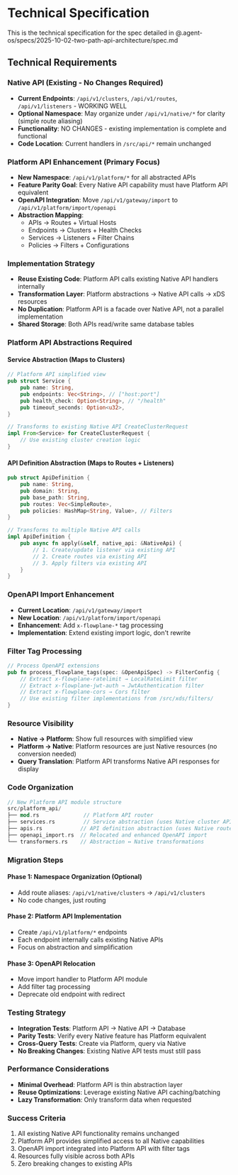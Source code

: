 # Technical Specification

This is the technical specification for the spec detailed in @.agent-os/specs/2025-10-02-two-path-api-architecture/spec.md

## Technical Requirements

### Native API (Existing - No Changes Required)
- **Current Endpoints**: `/api/v1/clusters`, `/api/v1/routes`, `/api/v1/listeners` - WORKING WELL
- **Optional Namespace**: May organize under `/api/v1/native/*` for clarity (simple route aliasing)
- **Functionality**: NO CHANGES - existing implementation is complete and functional
- **Code Location**: Current handlers in `/src/api/*` remain unchanged

### Platform API Enhancement (Primary Focus)
- **New Namespace**: `/api/v1/platform/*` for all abstracted APIs
- **Feature Parity Goal**: Every Native API capability must have Platform API equivalent
- **OpenAPI Integration**: Move `/api/v1/gateway/import` to `/api/v1/platform/import/openapi`
- **Abstraction Mapping**:
  - APIs → Routes + Virtual Hosts
  - Endpoints → Clusters + Health Checks
  - Services → Listeners + Filter Chains
  - Policies → Filters + Configurations

### Implementation Strategy
- **Reuse Existing Code**: Platform API calls existing Native API handlers internally
- **Transformation Layer**: Platform abstractions → Native API calls → xDS resources
- **No Duplication**: Platform API is a facade over Native API, not a parallel implementation
- **Shared Storage**: Both APIs read/write same database tables

### Platform API Abstractions Required

#### Service Abstraction (Maps to Clusters)
```rust
// Platform API simplified view
pub struct Service {
    pub name: String,
    pub endpoints: Vec<String>, // ["host:port"]
    pub health_check: Option<String>, // "/health"
    pub timeout_seconds: Option<u32>,
}

// Transforms to existing Native API CreateClusterRequest
impl From<Service> for CreateClusterRequest {
    // Use existing cluster creation logic
}
```

#### API Definition Abstraction (Maps to Routes + Listeners)
```rust
pub struct ApiDefinition {
    pub name: String,
    pub domain: String,
    pub base_path: String,
    pub routes: Vec<SimpleRoute>,
    pub policies: HashMap<String, Value>, // Filters
}

// Transforms to multiple Native API calls
impl ApiDefinition {
    pub async fn apply(&self, native_api: &NativeApi) {
        // 1. Create/update listener via existing API
        // 2. Create routes via existing API
        // 3. Apply filters via existing API
    }
}
```

### OpenAPI Import Enhancement
- **Current Location**: `/api/v1/gateway/import`
- **New Location**: `/api/v1/platform/import/openapi`
- **Enhancement**: Add `x-flowplane-*` tag processing
- **Implementation**: Extend existing import logic, don't rewrite

### Filter Tag Processing
```rust
// Process OpenAPI extensions
pub fn process_flowplane_tags(spec: &OpenApiSpec) -> FilterConfig {
    // Extract x-flowplane-ratelimit → LocalRateLimit filter
    // Extract x-flowplane-jwt-auth → JwtAuthentication filter
    // Extract x-flowplane-cors → Cors filter
    // Use existing filter implementations from /src/xds/filters/
}
```

### Resource Visibility
- **Native → Platform**: Show full resources with simplified view
- **Platform → Native**: Platform resources are just Native resources (no conversion needed)
- **Query Translation**: Platform API transforms Native API responses for display

### Code Organization
```rust
// New Platform API module structure
src/platform_api/
├── mod.rs              // Platform API router
├── services.rs         // Service abstraction (uses Native cluster API)
├── apis.rs            // API definition abstraction (uses Native route/listener APIs)
├── openapi_import.rs  // Relocated and enhanced OpenAPI import
└── transformers.rs    // Abstraction ↔ Native transformations
```

### Migration Steps

#### Phase 1: Namespace Organization (Optional)
- Add route aliases: `/api/v1/native/clusters` → `/api/v1/clusters`
- No code changes, just routing

#### Phase 2: Platform API Implementation
- Create `/api/v1/platform/*` endpoints
- Each endpoint internally calls existing Native APIs
- Focus on abstraction and simplification

#### Phase 3: OpenAPI Relocation
- Move import handler to Platform API module
- Add filter tag processing
- Deprecate old endpoint with redirect

### Testing Strategy
- **Integration Tests**: Platform API → Native API → Database
- **Parity Tests**: Verify every Native feature has Platform equivalent
- **Cross-Query Tests**: Create via Platform, query via Native
- **No Breaking Changes**: Existing Native API tests must still pass

### Performance Considerations
- **Minimal Overhead**: Platform API is thin abstraction layer
- **Reuse Optimizations**: Leverage existing Native API caching/batching
- **Lazy Transformation**: Only transform data when requested

### Success Criteria
1. All existing Native API functionality remains unchanged
2. Platform API provides simplified access to all Native capabilities
3. OpenAPI import integrated into Platform API with filter tags
4. Resources fully visible across both APIs
5. Zero breaking changes to existing APIs